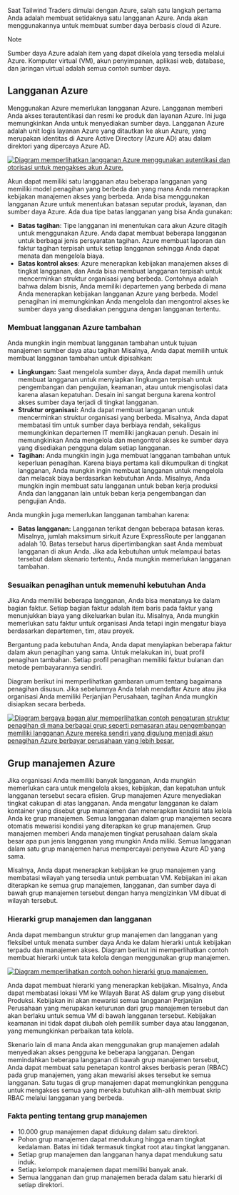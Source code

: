 Saat Tailwind Traders dimulai dengan Azure, salah satu langkah pertama Anda adalah membuat setidaknya satu langganan Azure. Anda akan menggunakannya untuk membuat sumber daya berbasis cloud di Azure.

> [!NOTE]
>
> Sumber daya Azure adalah item yang dapat dikelola yang tersedia melalui Azure. Komputer virtual (VM), akun penyimpanan, aplikasi web, database, dan jaringan virtual adalah semua contoh sumber daya.

## <a name="azure-subscriptions"></a>Langganan Azure

Menggunakan Azure memerlukan langganan Azure. Langganan memberi Anda akses terautentikasi dan resmi ke produk dan layanan Azure. Ini juga memungkinkan Anda untuk menyediakan sumber daya. Langganan Azure adalah unit logis layanan Azure yang ditautkan ke akun Azure, yang merupakan identitas di Azure Active Directory (Azure AD) atau dalam direktori yang dipercaya Azure AD.

[![Diagram memperlihatkan langganan Azure menggunakan autentikasi dan otorisasi untuk mengakses akun Azure.](../media/subscriptions.png)](../media/subscriptions-expanded.png#lightbox)

Akun dapat memiliki satu langganan atau beberapa langganan yang memiliki model penagihan yang berbeda dan yang mana Anda menerapkan kebijakan manajemen akses yang berbeda. Anda bisa menggunakan langganan Azure untuk menentukan batasan seputar produk, layanan, dan sumber daya Azure. Ada dua tipe batas langganan yang bisa Anda gunakan:

- **Batas tagihan**: Tipe langganan ini menentukan cara akun Azure ditagih untuk menggunakan Azure. Anda dapat membuat beberapa langganan untuk berbagai jenis persyaratan tagihan. Azure membuat laporan dan faktur tagihan terpisah untuk setiap langganan sehingga Anda dapat menata dan mengelola biaya.
- **Batas kontrol akses**: Azure menerapkan kebijakan manajemen akses di tingkat langganan, dan Anda bisa membuat langganan terpisah untuk mencerminkan struktur organisasi yang berbeda. Contohnya adalah bahwa dalam bisnis, Anda memiliki departemen yang berbeda di mana Anda menerapkan kebijakan langganan Azure yang berbeda. Model penagihan ini memungkinkan Anda mengelola dan mengontrol akses ke sumber daya yang disediakan pengguna dengan langganan tertentu.

### <a name="create-additional-azure-subscriptions"></a>Membuat langganan Azure tambahan

Anda mungkin ingin membuat langganan tambahan untuk tujuan manajemen sumber daya atau tagihan Misalnya, Anda dapat memilih untuk membuat langganan tambahan untuk dipisahkan:

- **Lingkungan:** Saat mengelola sumber daya, Anda dapat memilih untuk membuat langganan untuk menyiapkan lingkungan terpisah untuk pengembangan dan pengujian, keamanan, atau untuk mengisolasi data karena alasan kepatuhan. Desain ini sangat berguna karena kontrol akses sumber daya terjadi di tingkat langganan.
- **Struktur organisasi:** Anda dapat membuat langganan untuk mencerminkan struktur organisasi yang berbeda. Misalnya, Anda dapat membatasi tim untuk sumber daya berbiaya rendah, sekaligus memungkinkan departemen IT memiliki jangkauan penuh. Desain ini memungkinkan Anda mengelola dan mengontrol akses ke sumber daya yang disediakan pengguna dalam setiap langganan.
- **Tagihan:** Anda mungkin ingin juga membuat langganan tambahan untuk keperluan penagihan. Karena biaya pertama kali dikumpulkan di tingkat langganan, Anda mungkin ingin membuat langganan untuk mengelola dan melacak biaya berdasarkan kebutuhan Anda. Misalnya, Anda mungkin ingin membuat satu langganan untuk beban kerja produksi Anda dan langganan lain untuk beban kerja pengembangan dan pengujian Anda.

Anda mungkin juga memerlukan langganan tambahan karena:

- **Batas langganan:** Langganan terikat dengan beberapa batasan keras. Misalnya, jumlah maksimum sirkuit Azure ExpressRoute per langganan adalah 10. Batas tersebut harus dipertimbangkan saat Anda membuat langganan di akun Anda. Jika ada kebutuhan untuk melampaui batas tersebut dalam skenario tertentu, Anda mungkin memerlukan langganan tambahan.

### <a name="customize-billing-to-meet-your-needs"></a>Sesuaikan penagihan untuk memenuhi kebutuhan Anda

Jika Anda memiliki beberapa langganan, Anda bisa menatanya ke dalam bagian faktur. Setiap bagian faktur adalah item baris pada faktur yang menunjukkan biaya yang dikeluarkan bulan itu. Misalnya, Anda mungkin memerlukan satu faktur untuk organisasi Anda tetapi ingin mengatur biaya berdasarkan departemen, tim, atau proyek.

Bergantung pada kebutuhan Anda, Anda dapat menyiapkan beberapa faktur dalam akun penagihan yang sama. Untuk melakukan ini, buat profil penagihan tambahan. Setiap profil penagihan memiliki faktur bulanan dan metode pembayarannya sendiri.

Diagram berikut ini memperlihatkan gambaran umum tentang bagaimana penagihan disusun. Jika sebelumnya Anda telah mendaftar Azure atau jika organisasi Anda memiliki Perjanjian Perusahaan, tagihan Anda mungkin disiapkan secara berbeda.

[![Diagram bergaya bagan alur memperlihatkan contoh pengaturan struktur penagihan di mana berbagai grup seperti pemasaran atau pengembangan memiliki langganan Azure mereka sendiri yang digulung menjadi akun penagihan Azure berbayar perusahaan yang lebih besar.](../media/billing-structure-overview.png)](../media/billing-structure-overview-expanded.png#lightbox)

## <a name="azure-management-groups"></a>Grup manajemen Azure

Jika organisasi Anda memiliki banyak langganan, Anda mungkin memerlukan cara untuk mengelola akses, kebijakan, dan kepatuhan untuk langganan tersebut secara efisien. Grup manajemen Azure menyediakan tingkat cakupan di atas langganan. Anda mengatur langganan ke dalam kontainer yang disebut grup manajemen dan menerapkan kondisi tata kelola Anda ke grup manajemen. Semua langganan dalam grup manajemen secara otomatis mewarisi kondisi yang diterapkan ke grup manajemen. Grup manajemen memberi Anda manajemen tingkat perusahaan dalam skala besar apa pun jenis langganan yang mungkin Anda miliki. Semua langganan dalam satu grup manajemen harus mempercayai penyewa Azure AD yang sama.

Misalnya, Anda dapat menerapkan kebijakan ke grup manajemen yang membatasi wilayah yang tersedia untuk pembuatan VM. Kebijakan ini akan diterapkan ke semua grup manajemen, langganan, dan sumber daya di bawah grup manajemen tersebut dengan hanya mengizinkan VM dibuat di wilayah tersebut.

### <a name="hierarchy-of-management-groups-and-subscriptions"></a>Hierarki grup manajemen dan langganan

Anda dapat membangun struktur grup manajemen dan langganan yang fleksibel untuk menata sumber daya Anda ke dalam hierarki untuk kebijakan terpadu dan manajemen akses. Diagram berikut ini memperlihatkan contoh membuat hierarki untuk tata kelola dengan menggunakan grup manajemen.

[![Diagram memperlihatkan contoh pohon hierarki grup manajemen.](../media/management-groups-and-subscriptions.png)](../media/management-groups-and-subscriptions-expanded.png#lightbox)

Anda dapat membuat hierarki yang menerapkan kebijakan. Misalnya, Anda dapat membatasi lokasi VM ke Wilayah Barat AS dalam grup yang disebut Produksi. Kebijakan ini akan mewarisi semua langganan Perjanjian Perusahaan yang merupakan keturunan dari grup manajemen tersebut dan akan berlaku untuk semua VM di bawah langganan tersebut. Kebijakan keamanan ini tidak dapat diubah oleh pemilik sumber daya atau langganan, yang memungkinkan perbaikan tata kelola.

Skenario lain di mana Anda akan menggunakan grup manajemen adalah menyediakan akses pengguna ke beberapa langganan. Dengan memindahkan beberapa langganan di bawah grup manajemen tersebut, Anda dapat membuat satu penetapan kontrol akses berbasis peran (RBAC) pada grup manajemen, yang akan mewarisi akses tersebut ke semua langganan. Satu tugas di grup manajemen dapat memungkinkan pengguna untuk mengakses semua yang mereka butuhkan alih-alih membuat skrip RBAC melalui langganan yang berbeda.

### <a name="important-facts-about-management-groups"></a>Fakta penting tentang grup manajemen

- 10.000 grup manajemen dapat didukung dalam satu direktori.
- Pohon grup manajemen dapat mendukung hingga enam tingkat kedalaman. Batas ini tidak termasuk tingkat root atau tingkat langganan.
- Setiap grup manajemen dan langganan hanya dapat mendukung satu induk.
- Setiap kelompok manajemen dapat memiliki banyak anak.
- Semua langganan dan grup manajemen berada dalam satu hierarki di setiap direktori.
